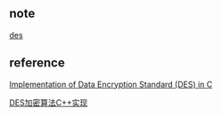 ## note

[des](https://www.yuque.com/u22757197/wg08qk/qmh7uu9gy4gvib8b)

## reference

[Implementation of Data Encryption Standard (DES) in C](https://github.com/tarequeh/DES)

[DES加密算法C++实现](https://github.com/Wenyi-M/des) 